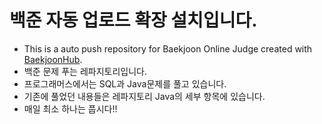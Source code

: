# 백준 자동 업로드 확장 설치입니다.
- This is a auto push repository for Baekjoon Online Judge created with [BaekjoonHub](https://github.com/BaekjoonHub/BaekjoonHub).  
- 백준 문제 푸는 레파지토리입니다.
- 프로그래머스에서는 SQL과 Java문제를 풀고 있습니다.
- 기존에 풀었던 내용들은 레파지토리 Java의 세부 항목에 있습니다.  
- 매일 최소 하나는 풉시다!!
